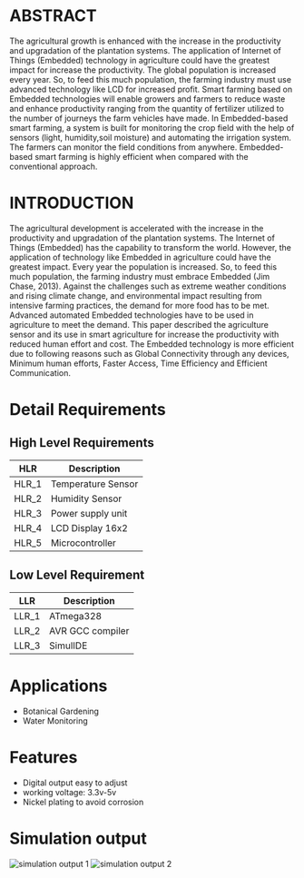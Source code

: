 # ABSTRACT

The agricultural growth is enhanced with the increase in the productivity and upgradation of the plantation systems. The application of Internet of Things
(Embedded) technology in agriculture could have the greatest impact for increase the productivity. The global population is increased every year. So, to
feed this much population, the farming industry must use advanced technology like LCD for increased profit. Smart farming based on Embedded
technologies will enable growers and farmers to reduce waste and enhance productivity ranging from the quantity of fertilizer utilized to the number of
journeys the farm vehicles have made. In Embedded-based smart farming, a system is built for monitoring the crop field with the help of sensors (light,
humidity,soil moisture) and automating the irrigation system. The farmers can monitor the field conditions from anywhere. Embedded-based smart farming
is highly efficient when compared with the conventional approach.

# INTRODUCTION

The agricultural development is accelerated with the increase in the productivity and upgradation of the plantation systems. The Internet of Things
(Embedded) has the capability to transform the world. However, the application of technology like Embedded in agriculture could have the greatest impact.
Every year the population is increased. So, to feed this much population, the farming industry must embrace Embedded (Jim Chase, 2013). Against the
challenges such as extreme weather conditions and rising climate change, and environmental impact resulting from intensive farming practices, the
demand for more food has to be met. Advanced automated Embedded technologies have to be used in agriculture to meet the demand. This paper
described the agriculture sensor and its use in smart agriculture for increase the productivity with reduced human effort and cost. The Embedded
technology is more efficient due to following reasons such as Global Connectivity through any devices, Minimum human efforts, Faster Access, Time
Efficiency and Efficient Communication.

# Detail Requirements

## High Level Requirements
| HLR | Description | 
| --- | --- | 
| HLR_1| Temperature  Sensor  | 
| HLR_2| Humidity Sensor | 
| HLR_3| Power supply unit | 
| HLR_4| LCD Display 16x2 | 
| HLR_5 | Microcontroller  | 

## Low Level Requirement
| LLR | Description | 
| --- | --- | 
| LLR_1 | ATmega328 | 
| LLR_2 |   AVR GCC compiler | 
| LLR_3 | SimulIDE | 
 
 
# Applications
 * Botanical Gardening
 * Water Monitoring


# Features
* Digital output easy to adjust
* working voltage: 3.3v-5v
* Nickel plating to avoid corrosion


# Simulation output

![simulation output 1](https://user-images.githubusercontent.com/101582230/164624405-d2baff10-9414-4334-b75c-d329907a12bb.png)
![simulation output 2](https://user-images.githubusercontent.com/101582230/164624492-9bc8f07e-3597-4cc6-9dd4-53c28a090cef.png)

 


 

